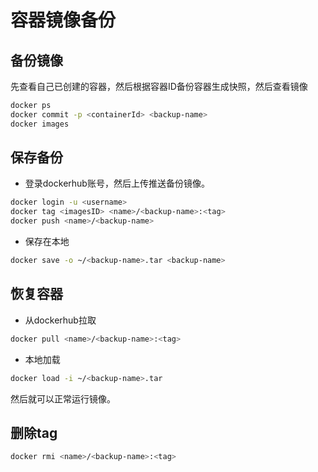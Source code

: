 # 容器镜像备份

## 备份镜像

先查看自己已创建的容器，然后根据容器ID备份容器生成快照，然后查看镜像

```sh
docker ps
docker commit -p <containerId> <backup-name>
docker images
```

## 保存备份

- 登录dockerhub账号，然后上传推送备份镜像。

```sh
docker login -u <username>
docker tag <imagesID> <name>/<backup-name>:<tag>
docker push <name>/<backup-name>
```

- 保存在本地

```sh
docker save -o ~/<backup-name>.tar <backup-name>
```

## 恢复容器

- 从dockerhub拉取

```sh
docker pull <name>/<backup-name>:<tag>
```

- 本地加载

```sh
docker load -i ~/<backup-name>.tar
```

然后就可以正常运行镜像。

## 删除tag

```sh
docker rmi <name>/<backup-name>:<tag>
```
